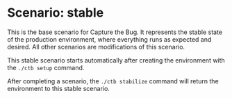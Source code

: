 # Scenario: **stable**


This is the base scenario for Capture the Bug. It represents the stable state of the production environment, where everything runs as expected and desired. All other scenarios are modifications of this scenario.

This stable scenario starts automatically after creating the environment with the `./ctb setup` command.

After completing a scenario, the `./ctb stabilize` command will return the environment to this stable scenario.
